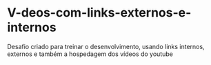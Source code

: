 # V-deos-com-links-externos-e-internos
Desafio criado para treinar o desenvolvimento, usando links internos, externos e também a hospedagem dos vídeos do youtube
